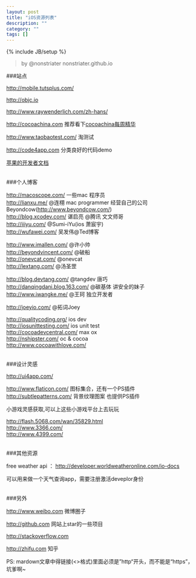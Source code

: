 ```yaml
---
layout: post
title: "iOS资源列表"
description: ""
category: ""
tags: []
---
```

{% include JB/setup %}

>by @nonstriater nonstriater.github.io



###站点

<http://mobile.tutsplus.com/>

<http://objc.io>   

<http://www.raywenderlich.com/zh-hans/>

<http://cocoachina.com> 推荐看下[cocoachina每周精华](http://www.cocoachina.com/special/jinghua/)  

<http://www.taobaotest.com/>   淘测试

<http://code4app.com>   分类良好的代码demo 

[苹果的开发者文档](https://developer.apple.com/library/prerelease/ios/navigation/)  


<br/>
###个人博客

<http://macoscope.com/>  一些mac 程序员    
<http://lianxu.me/>      @连栩 mac programmer 经营自己的公司Beyondcow(<http://www.beyondcow.com/>)   
<http://blog.xcodev.com/>  谌启亮 @腾讯 文文师哥   
<http://iiiyu.com/>           @Sumi-iYu(ios 萧宸宇)   
<http://wufawei.com/>       吴发伟@Ted博客  

<http://www.imallen.com/>     @许小帅    
<http://beyondvincent.com/>    @破船    
<http://onevcat.com/>    @onevcat     
<http://lextang.com/>  @汤圣罡       

<http://blog.devtang.com/>     @tangdev 唐巧    
<http://danqingdani.blog.163.com/>     @碳基体  讲安全的妹子   
<http://www.iwangke.me/>   @王珂  独立开发者 

<http://joeyio.com/> @拓词Joey


<http://qualitycoding.org/>  ios dev  
<http://iosunittesting.com/>  ios unit test   
<http://cocoadevcentral.com/>  max ox     
<http://nshipster.com/>  oc & cocoa   
<http://www.cocoawithlove.com/>       



<br/>
###设计灵感

<http://ui4app.com/>

<http://www.flaticon.com/>    图标集合，还有一个PS插件   
<http://subtlepatterns.com/>   背景纹理图案  也提供PS插件


小游戏灵感获取,可以上这些小游戏平台上去玩玩

<http://flash.5068.com/wan/35829.html>  
<http://www.3366.com/>      
<http://www.4399.com/>    


<br/>
###其他资源

free weather api ： <http://developer.worldweatheronline.com/io-docs>   

可以用来做一个天气查询app，需要注册激活deveplor身份


<br/>
###另外

<http://www.weibo.com>  微博圈子

<http://github.com> 网站上star的一些项目

<http://stackoverflow.com>    

<http://zhifu.com>  知乎


PS: mardown文章中得链接(<>格式)里面必须是”http“开头，而不能是“https”，坑爹啊~

